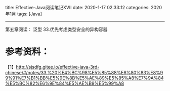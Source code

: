 title: Effective-Java阅读笔记XVII
date: 2020-1-17 02:33:12
categories: 2020年1月
tags: [Java]

---

第五章阅读： 泛型
33.优先考虑类型安全的异构容器


<!-- more -->






# 参考资料：
【1】http://sjsdfg.gitee.io/effective-java-3rd-chinese/#/notes/33.%20%E4%BC%98%E5%85%88%E8%80%83%E8%99%91%E7%B1%BB%E5%9E%8B%E5%AE%89%E5%85%A8%E7%9A%84%E5%BC%82%E6%9E%84%E5%AE%B9%E5%99%A8
